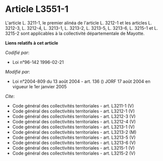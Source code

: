 # Article L3551-1

L'article L. 3211-1, le premier alinéa de l'article L. 3212-1 et les articles L. 3212-3, L. 3212-4, L. 3213-1, L. 3213-2, L.
3213-5, L. 3213-6, L. 3215-1 et L. 3215-2 sont applicables à la collectivité départementale de Mayotte.

**Liens relatifs à cet article**

_Codifié par_:

  - Loi n°96-142 1996-02-21

_Modifié par_:

  - Loi n°2004-809 du 13 août 2004 - art. 136 () JORF 17 août 2004 en vigueur le 1er janvier 2005

_Cite_:

  - Code général des collectivités territoriales - art. L3211-1 (V)
  - Code général des collectivités territoriales - art. L3212-1 (V)
  - Code général des collectivités territoriales - art. L3212-3 (V)
  - Code général des collectivités territoriales - art. L3212-4 (V)
  - Code général des collectivités territoriales - art. L3213-1 (V)
  - Code général des collectivités territoriales - art. L3213-2 (M)
  - Code général des collectivités territoriales - art. L3213-5 (V)
  - Code général des collectivités territoriales - art. L3213-6 (V)
  - Code général des collectivités territoriales - art. L3215-1 (V)
  - Code général des collectivités territoriales - art. L3215-2 (V)
